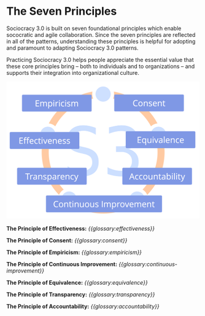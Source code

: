 [:menu-title]: # "Principles"

# The Seven Principles

Sociocracy 3.0 is built on seven foundational principles which enable sococratic and agile collaboration. Since the seven principles are reflected in all of the patterns, understanding these principles is helpful for adopting and paramount to adapting Sociocracy 3.0 patterns.

Practicing Sociocracy 3.0 helps people appreciate the essential value that these core principles bring – both to individuals and to organizations – and supports their integration into organizational culture.

![The Seven Principles](img/framework/s3-principles-plain.png)

**The Principle of Effectiveness:** *{{glossary:effectiveness}}*

**The Principle of Consent:** *{{glossary:consent}}*

**The Principle of Empiricism:** *{{glossary:empiricism}}*

**The Principle of Continuous Improvement:** *{{glossary:continuous-improvement}}*

**The Principle of Equivalence:** *{{glossary:equivalence}}*

**The Principle of Transparency:** *{{glossary:transparency}}*

**The Principle of Accountability:** *{{glossary:accountability}}*
